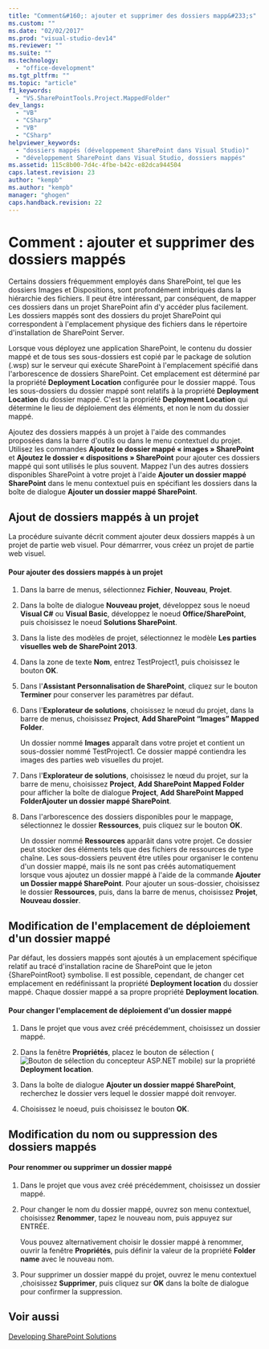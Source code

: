 ```yaml
---
title: "Comment&#160;: ajouter et supprimer des dossiers mapp&#233;s"
ms.custom: ""
ms.date: "02/02/2017"
ms.prod: "visual-studio-dev14"
ms.reviewer: ""
ms.suite: ""
ms.technology: 
  - "office-development"
ms.tgt_pltfrm: ""
ms.topic: "article"
f1_keywords: 
  - "VS.SharePointTools.Project.MappedFolder"
dev_langs: 
  - "VB"
  - "CSharp"
  - "VB"
  - "CSharp"
helpviewer_keywords: 
  - "dossiers mappés (développement SharePoint dans Visual Studio)"
  - "développement SharePoint dans Visual Studio, dossiers mappés"
ms.assetid: 115c8b00-7d4c-4fbe-b42c-e82dca944504
caps.latest.revision: 23
author: "kempb"
ms.author: "kempb"
manager: "ghogen"
caps.handback.revision: 22
---
```

# Comment&#160;: ajouter et supprimer des dossiers mapp&#233;s
  Certains dossiers fréquemment employés dans SharePoint, tel que les dossiers Images et Dispositions, sont profondément imbriqués dans la hiérarchie des fichiers.  Il peut être intéressant, par conséquent, de mapper ces dossiers dans un projet SharePoint afin d'y accéder plus facilement.  Les dossiers mappés sont des dossiers du projet SharePoint qui correspondent à l'emplacement physique des fichiers dans le répertoire d'installation de SharePoint Server.  
  
 Lorsque vous déployez une application SharePoint, le contenu du dossier mappé et de tous ses sous\-dossiers est copié par le package de solution \(.wsp\) sur le serveur qui exécute SharePoint à l'emplacement spécifié dans l'arborescence de dossiers SharePoint.  Cet emplacement est déterminé par la propriété **Deployment Location** configurée pour le dossier mappé.  Tous les sous\-dossiers du dossier mappé sont relatifs à la propriété **Deployment Location** du dossier mappé.  C'est la propriété **Deployment Location** qui détermine le lieu de déploiement des éléments, et non le nom du dossier mappé.  
  
 Ajoutez des dossiers mappés à un projet à l'aide des commandes proposées dans la barre d'outils ou dans le menu contextuel du projet.  Utilisez les commandes **Ajoutez le dossier mappé « images » SharePoint** et **Ajoutez le dossier « dispositions » SharePoint** pour ajouter ces dossiers mappé qui sont utilisés le plus souvent.  Mappez l'un des autres dossiers disponibles SharePoint à votre projet à l'aide **Ajouter un dossier mappé SharePoint** dans le menu contextuel puis en spécifiant les dossiers dans la boîte de dialogue **Ajouter un dossier mappé SharePoint**.  
  
## Ajout de dossiers mappés à un projet  
 La procédure suivante décrit comment ajouter deux dossiers mappés à un projet de partie web visuel.  Pour démarrrer, vous créez un projet de partie web visuel.  
  
#### Pour ajouter des dossiers mappés à un projet  
  
1.  Dans la barre de menus, sélectionnez **Fichier**, **Nouveau**, **Projet**.  
  
2.  Dans la boîte de dialogue **Nouveau projet**, développez sous le noeud **Visual C\#** ou **Visual Basic**, développez le noeud **Office\/SharePoint**, puis choisissez le noeud **Solutions SharePoint**.  
  
3.  Dans la liste des modèles de projet, sélectionnez le modèle **Les parties visuelles web de SharePoint 2013**.  
  
4.  Dans la zone de texte **Nom**, entrez TestProject1, puis choisissez le bouton **OK**.  
  
5.  Dans l'**Assistant Personnalisation de SharePoint**, cliquez sur le bouton **Terminer** pour conserver les paramètres par défaut.  
  
6.  Dans l'**Explorateur de solutions**, choisissez le nœud du projet, dans la barre de menus, choisissez **Project**, **Add SharePoint “Images” Mapped Folder**.  
  
     Un dossier nommé **Images** apparaît dans votre projet et contient un sous\-dossier nommé TestProject1.  Ce dossier mappé contiendra les images des parties web visuelles du projet.  
  
7.  Dans l'**Explorateur de solutions**, choisissez le nœud du projet, sur la barre de menu, choisissez **Project**, **Add SharePoint Mapped Folder** pour afficher la boîte de dialogue **Project**, **Add SharePoint Mapped FolderAjouter un dossier mappé SharePoint**.  
  
8.  Dans l'arborescence des dossiers disponibles pour le mappage, sélectionnez le dossier **Ressources**, puis cliquez sur le bouton **OK**.  
  
     Un dossier nommé **Ressources** apparâit dans votre projet.  Ce dossier peut stocker des éléments tels que des fichiers de ressources de type chaîne.  Les sous\-dossiers peuvent être utiles pour organiser le contenu d'un dossier mappé, mais ils ne sont pas créés automatiquement lorsque vous ajoutez un dossier mappé à l'aide de la commande  **Ajouter un Dossier mappé SharePoint**.  Pour ajouter un sous\-dossier, choisissez le dossier **Ressources**, puis, dans la barre de menus, choisissez **Projet**, **Nouveau dossier**.  
  
## Modification de l'emplacement de déploiement d'un dossier mappé  
 Par défaut, les dossiers mappés sont ajoutés à un emplacement spécifique relatif au tracé d'installation racine de SharePoint que le jeton {SharePointRoot} symbolise.  Il est possible, cependant, de changer cet emplacement en redéfinissant la propriété **Deployment location** du dossier mappé.  Chaque dossier mappé a sa propre propriété **Deployment location**.  
  
#### Pour changer l'emplacement de déploiement d'un dossier mappé  
  
1.  Dans le projet que vous avez créé précédemment, choisissez un dossier mappé.  
  
2.  Dans la fenêtre **Propriétés**, placez le bouton de sélection \(![Bouton de sélection du concepteur ASP.NET mobile](~/sharepoint/media/mwellipsis.gif "Bouton de sélection du concepteur ASP.NET mobile")\) sur la propriété **Deployment location**.  
  
3.  Dans la boîte de dialogue **Ajouter un dossier mappé SharePoint**, recherchez le dossier vers lequel le dossier mappé doit renvoyer.  
  
4.  Choisissez le noeud, puis choisissez le bouton **OK**.  
  
## Modification du nom ou suppression des dossiers mappés  
  
#### Pour renommer ou supprimer un dossier mappé  
  
1.  Dans le projet que vous avez créé précédemment, choisissez un dossier mappé.  
  
2.  Pour changer le nom du dossier mappé, ouvrez son menu contextuel, choisissez **Renommer**, tapez le nouveau nom, puis appuyez sur ENTRÉE.  
  
     Vous pouvez alternativement choisir le dossier mappé à renommer, ouvrir la fenêtre **Propriétés**, puis définir la valeur de la propriété **Folder name** avec le nouveau nom.  
  
3.  Pour supprimer un dossier mappé du projet, ouvrez le menu contextuel ,choisissez **Supprimer**, puis cliquez sur **OK** dans la boîte de dialogue pour confirmer la suppression.  
  
## Voir aussi  
 [Developing SharePoint Solutions](../sharepoint/developing-sharepoint-solutions.md)  
  
  